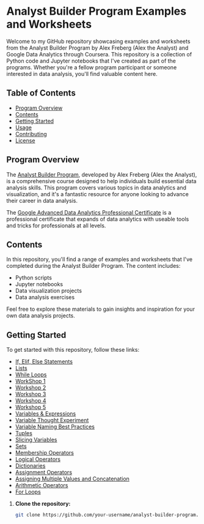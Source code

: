 # Analyst Builder Program Examples and Worksheets

Welcome to my GitHub repository showcasing examples and worksheets from the Analyst Builder Program by Alex Freberg (Alex the Analyst) and Google Data Analytics through Coursera. This repository is a collection of Python code and Jupyter notebooks that I've created as part of the programs. Whether you're a fellow program participant or someone interested in data analysis, you'll find valuable content here.

## Table of Contents

- [Program Overview](#program-overview)
- [Contents](#contents)
- [Getting Started](#getting-started)
- [Usage](#usage)
- [Contributing](#contributing)
- [License](#license)

## Program Overview

The [Analyst Builder Program](https://www.analystbuilder.com/), developed by Alex Freberg (Alex the Analyst), is a comprehensive course designed to help individuals build essential data analysis skills. This program covers various topics in data analytics and visualization, and it's a fantastic resource for anyone looking to advance their career in data analysis.

The [Google Advanced Data Analytics Professional Certificate](https://www.coursera.org/programs/act-now-education-on-demand-training-program-b4wxq/professional-certificates/google-advanced-data-analytics) is a professional certificate that expands of data analytics with useable tools and tricks for professionals at all levels. 

## Contents

In this repository, you'll find a range of examples and worksheets that I've completed during the Analyst Builder Program. The content includes:

- Python scripts
- Jupyter notebooks
- Data visualization projects
- Data analysis exercises

Feel free to explore these materials to gain insights and inspiration for your own data analysis projects.

## Getting Started

To get started with this repository, follow these links:

- [If, Elif, Else Statements](https://github.com/hullchar/AnalystBuilderWorksheets/blob/main/Use%20if%2C%20elif%2C%20else%20statements%20to%20make%20decisions.ipynb)
- [Lists](https://github.com/hullchar/AnalystBuilderWorksheets/blob/main/Lists.md)
- [While Loops](https://github.com/hullchar/AnalystBuilderWorksheets/blob/main/Introduction%20to%20While%20Loops.ipynb)
- [WorkShop 1](https://github.com/hullchar/AnalystBuilderWorksheets/blob/main/Analyst%20Builder%20Workshops.md)
- [Workshop 2](https://github.com/hullchar/AnalystBuilderWorksheets/blob/main/Analyst%20Builder%20Workshops%202.md)
- [Workshop 3](https://github.com/hullchar/AnalystBuilderWorksheets/blob/main/Analyst%20Builder%20Workshop%203.md)
- [Workshop 4](https://github.com/hullchar/AnalystBuilderWorksheets/blob/main/Analyst%20Builder%20Workshop%204.md)
- [Workshop 5](https://github.com/hullchar/AnalystBuilderWorksheets/blob/main/Analyst%20Builder%20Workshop%205.md)
- [Variables & Expressions](https://github.com/hullchar/AnalystBuilderWorksheets/blob/main/Analyst%20Builder%20-%20Variables%20%26%20Expressions%20.md)
- [Variable Thought Experiment](https://github.com/hullchar/AnalystBuilderWorksheets/blob/main/Analyst%20Builder%20-%20Variable%20Thought%20Experiment.md)
- [Variable Naming Best Practices](https://github.com/hullchar/AnalystBuilderWorksheets/blob/main/Analyst%20Builder%20-%20Variable%20Naming%20Best%20Practices.md)
- [Tuples](https://github.com/hullchar/AnalystBuilderWorksheets/blob/main/Analyst%20Builder%20-%20Tuples.md)
- [Slicing Variables](https://github.com/hullchar/AnalystBuilderWorksheets/blob/main/Analyst%20Builder%20-%20Slicing%20Variables.md)
- [Sets](https://github.com/hullchar/AnalystBuilderWorksheets/blob/main/Analyst%20Builder%20-%20Sets.md)
- [Membership Operators](https://github.com/hullchar/AnalystBuilderWorksheets/blob/main/Analyst%20Builder%20-%20Membership%20Operators.ipynb)
- [Logical Operators](https://github.com/hullchar/AnalystBuilderWorksheets/blob/main/Analyst%20Builder%20-%20Logical%20Operators.ipynb)
- [Dictionaries](https://github.com/hullchar/AnalystBuilderWorksheets/blob/main/Analyst%20Builder%20-%20Dictionaries.md)
- [Assignment Operators](https://github.com/hullchar/AnalystBuilderWorksheets/blob/main/Analyst%20Builder%20-%20Assignment%20Operators.ipynb)
- [Assigning Multiple Values and Concatenation](https://github.com/hullchar/AnalystBuilderWorksheets/blob/main/Analyst%20Builder%20-%20Assigning%20Mutliple%20Values%20and%20Concatenation%20.md)
- [Arithmetic Operators](https://github.com/hullchar/AnalystBuilderWorksheets/blob/main/Analyst%20Builder%20-%20Arithmetic%20Operators.ipynb)
- [For Loops](https://github.com/hullchar/AnalystBuilderWorksheets/blob/main/For%20Loops.ipynb)

1. **Clone the repository:**

   ```bash
   git clone https://github.com/your-username/analyst-builder-program.git
